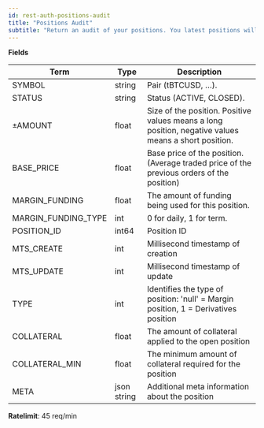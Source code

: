 ```yaml
---
id: rest-auth-positions-audit
title: "Positions Audit"
subtitle: "Return an audit of your positions. You latest positions will be retrieved by default, but ID's can be specified to retrieve an audit for specific positions."
---
```


**Fields**

Term | Type | Description
--|--|--
SYMBOL | string | Pair (tBTCUSD, …).
STATUS | string | Status (ACTIVE, CLOSED).
±AMOUNT | float | Size of the position. Positive values means a long position, negative values means a short position.
BASE_PRICE | float | Base price of the position. (Average traded price of the previous orders of the position)
MARGIN_FUNDING | float | The amount of funding being used for this position.
MARGIN_FUNDING_TYPE | int | 0 for daily, 1 for term.
POSITION_ID | int64 | Position ID
MTS_CREATE| int | Millisecond timestamp of creation
MTS_UPDATE| int | Millisecond timestamp of update
TYPE| int | Identifies the type of position: 'null' = Margin position, 1 = Derivatives position
COLLATERAL | float | The amount of collateral applied to the open position
COLLATERAL_MIN | float | The minimum amount of collateral required for the position
META | json string | Additional meta information about the position

**Ratelimit**: 45 req/min
